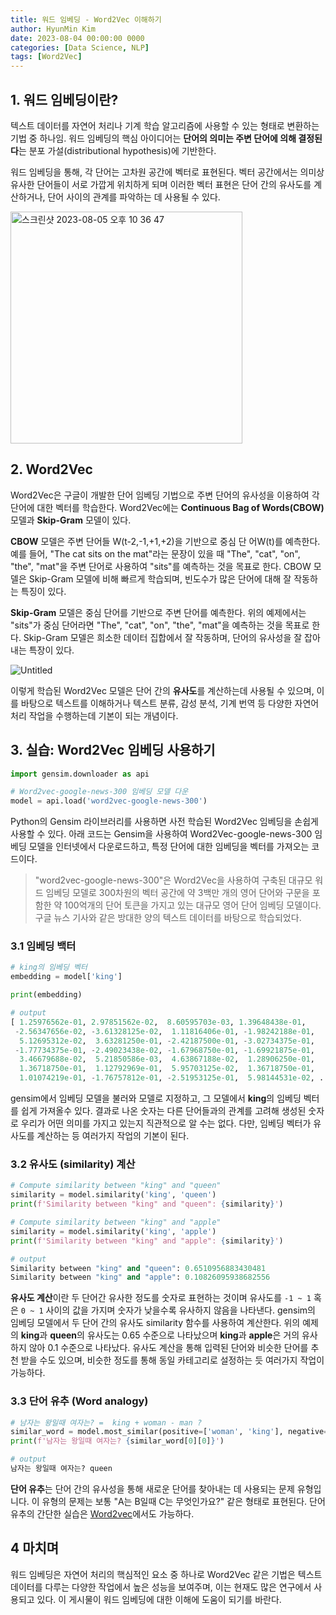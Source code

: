 ```yaml
---
title: 워드 임베딩 - Word2Vec 이해하기
author: HyunMin Kim
date: 2023-08-04 00:00:00 0000
categories: [Data Science, NLP]
tags: [Word2Vec]
---
```


## 1. 워드 임베딩이란?
텍스트 데이터를 자연어 처리나 기계 학습 알고리즘에 사용할 수 있는 형태로 변환하는 기법 중 하나임. 워드 임베딩의 핵심 아이디어는 **단어의 의미는 주변 단어에 의해 결정된다**는 분포 가설(distributional hypothesis)에 기반한다.

워드 임베딩을 통해, 각 단어는 고차원 공간에 벡터로 표현된다. 벡터 공간에서는 의미상 유사한 단어들이 서로 가깝게 위치하게 되며 이러한 벡터 표현은 단어 간의 유사도를 계산하거나, 단어 사이의 관계를 파악하는 데 사용될 수 있다.

<img width="371" alt="스크린샷 2023-08-05 오후 10 36 47" src="https://github.com/hmkim312/project/assets/60168331/0f3014c5-2aee-4723-8eb2-163e2565a865">



## 2. Word2Vec
Word2Vec은 구글이 개발한 단어 임베딩 기법으로 주변 단어의 유사성을 이용하여 각 단어에 대한 벡터를 학습한다. Word2Vec에는 **Continuous Bag of Words(CBOW)** 모델과 **Skip-Gram** 모델이 있다.


**CBOW** 모델은 주변 단어들 W(t-2,-1,+1,+2)을 기반으로 중심 단 어W(t)를 예측한다. 예를 들어, "The cat sits on the mat"라는 문장이 있을 때 "The", "cat", "on", "the", "mat"을 주변 단어로 사용하여 "sits"를 예측하는 것을 목표로 한다. CBOW 모델은 Skip-Gram 모델에 비해 빠르게 학습되며, 빈도수가 많은 단어에 대해 잘 작동하는 특징이 있다.

**Skip-Gram** 모델은 중심 단어를 기반으로 주변 단어를 예측한다. 위의 예제에서는 "sits"가 중심 단어라면 "The", "cat", "on", "the", "mat"을 예측하는 것을 목표로 한다. Skip-Gram 모델은 희소한 데이터 집합에서 잘 작동하며, 단어의 유사성을 잘 잡아내는 특장이 있다.

![Untitled](https://github.com/hmkim312/project/assets/60168331/09e8b1f9-78c9-4bdb-b810-08268ff26739)

이렇게 학습된 Word2Vec 모델은 단어 간의 **유사도**를 계산하는데 사용될 수 있으며, 이를 바탕으로 텍스트를 이해하거나 텍스트 분류, 감성 분석, 기계 번역 등 다양한 자연어 처리 작업을 수행하는데 기본이 되는 개념이다.


## 3. 실습: Word2Vec 임베딩 사용하기
```python
import gensim.downloader as api

# Word2vec-google-news-300 임베딩 모델 다운
model = api.load('word2vec-google-news-300')
```
Python의 Gensim 라이브러리를 사용하면 사전 학습된 Word2Vec 임베딩을 손쉽게 사용할 수 있다. 아래 코드는 Gensim을 사용하여 Word2Vec-google-news-300 임베딩 모델을 인터넷에서 다운로드하고, 특정 단어에 대한 임베딩을 벡터를 가져오는 코드이다. 
> "word2vec-google-news-300"은 Word2Vec을 사용하여 구축된 대규모 워드 임베딩 모델로 300차원의 벡터 공간에 약 3백만 개의 영어 단어와 구문을 포함한 약 100억개의 단어 토큰을 가지고 있는 대규모 영어 단어 임베딩 모델이다. 구글 뉴스 기사와 같은 방대한 양의 텍스트 데이터를 바탕으로 학습되었다.

### 3.1 임베딩 백터
```python
# king의 임베딩 벡터 
embedding = model['king']

print(embedding)

# output
[ 1.25976562e-01, 2.97851562e-02,  8.60595703e-03, 1.39648438e-01,
 -2.56347656e-02, -3.61328125e-02,  1.11816406e-01, -1.98242188e-01,
  5.12695312e-02,  3.63281250e-01, -2.42187500e-01, -3.02734375e-01,
 -1.77734375e-01, -2.49023438e-02, -1.67968750e-01, -1.69921875e-01,
  3.46679688e-02,  5.21850586e-03,  4.63867188e-02,  1.28906250e-01,
  1.36718750e-01,  1.12792969e-01,  5.95703125e-02,  1.36718750e-01,
  1.01074219e-01, -1.76757812e-01, -2.51953125e-01,  5.98144531e-02, ... ]
```

gensim에서 임베딩 모델을 불러와 모델로 지정하고, 그 모델에서 **king**의 임베딩 벡터를 쉽게 가져올수 있다. 결과로 나온 숫자는 다른 단어들과의 관계를 고려해 생성된 숫자로 우리가 어떤 의미를 가지고 있는지 직관적으로 알 수는 없다. 다만, 임베딩 벡터가 유사도를 계산하는 등 여러가지 작업의 기본이 된다.

### 3.2 유사도 (similarity) 계산 

```python
# Compute similarity between "king" and "queen"
similarity = model.similarity('king', 'queen')
print(f'Similarity between "king" and "queen": {similarity}')

# Compute similarity between "king" and "apple"
similarity = model.similarity('king', 'apple')
print(f'Similarity between "king" and "apple": {similarity}')

# output
Similarity between "king" and "queen": 0.6510956883430481
Similarity between "king" and "apple": 0.10826095938682556
```



**유사도 계산**이란 두 단어간 유사한 정도를 숫자로 표현하는 것이며 유사도를 `-1 ~ 1` 혹은 `0 ~ 1` 사이의 값을 가지며 숫자가 낮을수록 유사하지 않음을 나타낸다.
gensim의 임베딩 모델에서 두 단어 간의 유사도 similarity 함수를 사용하여 계산한다. 위의 예제의 **king**과 **queen**의 유사도는 0.65 수준으로 나타났으며 **king**과 **apple**은 거의 유사하지 않아 0.1 수준으로 나타났다.
유사도 계산을 통해 입력된 단어와 비슷한 단어를 추천 받을 수도 있으며, 비슷한 정도를 통해 동일 카테고리로 설정하는 듯 여러가지 작업이 가능하다.

### 3.3 단어 유추 (Word analogy)

```python
# 남자는 왕일때 여자는? =  king + woman - man ?
similar_word = model.most_similar(positive=['woman', 'king'], negative=['man'], topn=1)
print(f'남자는 왕일때 여자는? {similar_word[0][0]}')

# output
남자는 왕일때 여자는? queen
```

**단어 유추**는 단어 간의 유사성을 통해 새로운 단어를 찾아내는 데 사용되는 문제 유형입니다. 이 유형의 문제는 보통 "A는 B일때 C는 무엇인가요?" 같은 형태로 표현된다. 단어 유추의 간단한 실습은 <a href="https://word2vec.kr/search/" target="_blank">Word2vec</a>에서도 가능하다.

## 4 마치며
워드 임베딩은 자연어 처리의 핵심적인 요소 중 하나로 Word2Vec 같은 기법은 텍스트 데이터를 다루는 다양한 작업에서 높은 성능을 보여주며, 이는 현재도 많은 연구에서 사용되고 있다. 이 게시물이 워드 임베딩에 대한 이해에 도움이 되기를 바란다.